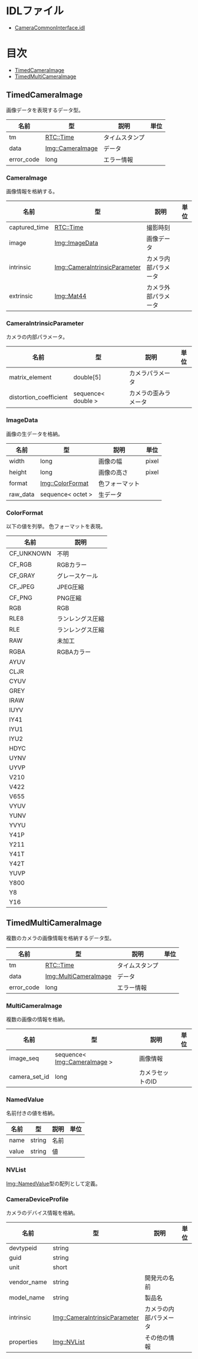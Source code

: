 # IDLファイル

* [CameraCommonInterface.idl](http://svn.openrtm.org/OpenRTM-aist/trunk/OpenRTM-aist/src/lib/rtm/ext/CameraCommonInterface.idl)

# 目次

* [TimedCameraImage](#timedcameraimage)
* [TimedMultiCameraImage](#timedmulticameraimage)

## TimedCameraImage

画像データを表現するデータ型。

|名前|型|説明|単位|
|---|---|---|---|
|tm|[RTC::Time](基本データ型#time)|タイムスタンプ||
|data|[Img::CameraImage](#cameraimage)|データ||
|error_code|long|エラー情報||

### CameraImage

画像情報を格納する。

|名前|型|説明|単位|
|---|---|---|---|
|captured_time|[RTC::Time](基本データ型#time)|撮影時刻||
|image|[Img::ImageData](#imagedata)|画像データ||
|intrinsic|[Img::CameraIntrinsicParameter](#CameraIntrinsicParameter)|カメラ内部パラメータ||
|extrinsic|[Img::Mat44](#mat44)|カメラ外部パラメータ||

### CameraIntrinsicParameter

カメラの内部パラメータ。

|名前|型|説明|単位|
|---|---|---|---|
|matrix_element|double[5]|カメラパラメータ||
|distortion_coefficient|sequence< double >|カメラの歪みラメータ||

### ImageData

画像の生データを格納。

|名前|型|説明|単位|
|---|---|---|---|
|width|long|画像の幅|pixel|
|height|long|画像の高さ|pixel|
|format|[Img::ColorFormat](#colorformat)|色フォーマット||
|raw_data|sequence< octet >|生データ||

### ColorFormat

以下の値を列挙。
色フォーマットを表現。

|名前|説明|
|---|---|
|CF_UNKNOWN|不明|
|CF_RGB|RGBカラー|
|CF_GRAY|グレースケール|
|CF_JPEG|JPEG圧縮|
|CF_PNG|PNG圧縮|
|RGB|RGB|
|RLE8|ランレングス圧縮|
|RLE|ランレングス圧縮|
|RAW|未加工|
|RGBA|RGBAカラー|
|AYUV||
|CLJR||
|CYUV||
|GREY||
|IRAW||
|IUYV||
|IY41||
|IYU1||
|IYU2||
|HDYC||
|UYNV||
|UYVP||
|V210||
|V422||
|V655||
|VYUV||
|YUNV||
|YVYU||
|Y41P||
|Y211||
|Y41T||
|Y42T||
|YUVP||
|Y800||
|Y8||
|Y16||

## TimedMultiCameraImage

複数のカメラの画像情報を格納するデータ型。

|名前|型|説明|単位|
|---|---|---|---|
|tm|[RTC::Time](基本データ型#time)|タイムスタンプ||
|data|[Img::MultiCameraImage](#multicameraimage)|データ||
|error_code|long|エラー情報||

### MultiCameraImage

複数の画像の情報を格納。

|名前|型|説明|単位|
|---|---|---|---|
|image_seq|sequence< [Img::CameraImage](#cameraimage) >|画像情報||
|camera_set_id|long|カメラセットのID||

### NamedValue

名前付きの値を格納。

|名前|型|説明|単位|
|---|---|---|---|
|name|string|名前||
|value|string|値||

### NVList

[Img::NamedValue](#namedvalue)型の配列として定義。

### CameraDeviceProfile

カメラのデバイス情報を格納。

|名前|型|説明|単位|
|---|---|---|---|
|devtypeid|string|||
|guid|string|||
|unit|short|||
|vendor_name|string|開発元の名前||
|model_name|string|製品名||
|intrinsic|[Img::CameraIntrinsicParameter](#cameraintrinsicparameter)|カメラの内部パラメータ||
|properties|[Img::NVList](#nvlist)|その他の情報||
